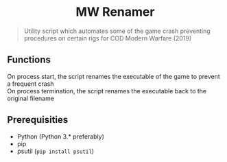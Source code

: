 <h1 align="center">MW Renamer</h1>

>Utility script which automates some of the game crash preventing procedures on certain rigs for COD Modern Warfare (2019)

## Functions

On process start, the script renames the executable of the game to prevent a frequent crash<br>
On process termination, the script renames the executable back to the original filename

## Prerequisities

* Python (Python 3.* preferably)
* pip
* psutil (```pip install psutil```)